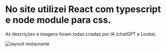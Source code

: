 # No site utilizei React com typescript e node module para css.
As descrições e imagens foram todas criadas por IA (chatGPT e Looka).
 
![layoult restaurante](https://github.com/Wereouts/restaurante/assets/112819754/97eac1ed-e341-41ad-92eb-3b81fef5b039)
